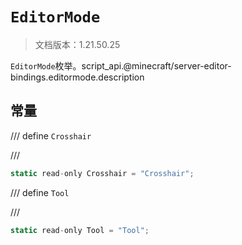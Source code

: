 # `EditorMode`

> 文档版本：1.21.50.25

`EditorMode`枚举。script_api.@minecraft/server-editor-bindings.editormode.description

## 常量

/// define
`Crosshair`


///

```js
static read-only Crosshair = "Crosshair";
```


/// define
`Tool`


///

```js
static read-only Tool = "Tool";
```

